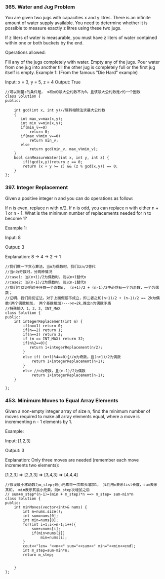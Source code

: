 ### 365. Water and Jug Problem

You are given two jugs with capacities x and y litres. There is an infinite amount of water supply available. You need to determine whether it is possible to measure exactly z litres using these two jugs.

If z liters of water is measurable, you must have z liters of water contained within one or both buckets by the end.

Operations allowed:

Fill any of the jugs completely with water.
Empty any of the jugs.
Pour water from one jug into another till the other jug is completely full or the first jug itself is empty.
Example 1: (From the famous "Die Hard" example)

Input: x = 3, y = 5, z = 4
Output: True
```
//可以测量z的条件是， x和y的最大公约数不为0，且该最大公约数是z的一个因数
class Solution {
public:
   
    int gcd(int x, int y)//辗转相除法求最大公约数
    { 
       int max_v=max(x,y);
       int min_v=min(x,y);
       if(min_v==0)
           return 0;
       if(max_v%min_v==0)
           return min_v;
       else
           return gcd(min_v, max_v%min_v);
    }
    bool canMeasureWater(int x, int y, int z) {
        if(!gcd(x,y))return z == 0;
        return (x + y >= z) && (z % gcd(x,y)) == 0;
    }
};
```

### 397. Integer Replacement
Given a positive integer n and you can do operations as follow:

If n is even, replace n with n/2.
If n is odd, you can replace n with either n + 1 or n - 1.
What is the minimum number of replacements needed for n to become 1?

Example 1:

Input:
8

Output:
3

Explanation:
8 -> 4 -> 2 -> 1

```
//我们做一下贪心算法，当n为偶数时，我们以n/2替代
//当n为奇数时，分两种情况
//case1: 当(n+1)/2为偶数时，则以n+1替代n
//case2: 当(n-1)/2为偶数时，则以n-1替代n
//我们可以证明对于任意一个奇数n,  (n+1)/2 + (n-1)/2中必然有一个为奇数，一个为偶数；
//证明，我们用反证法，对于上面假设不成立，即二者之和(n+1)/2 + (n-1)/2 == 2k为偶数(两个偶数相加， 两个基数相加)--->n=2k,推出n为偶数矛盾
//特殊输入 1，2，3, INT_MAX
class Solution {
public:
    int integerReplacement(int n) {
        if(n==1) return 0;
        if(n==2) return 1;
        if(n==3) return 2;
        if (n == INT_MAX) return 32; 
        if(n%2==0){
           return 1+integerReplacement(n/2);  
        }
        else if( (n+1)%4==0){//n为奇数，且(n+1)/2为偶数
            return 1+integerReplacement(n+1); 
        }
        else //n为奇数，且(n-1)/2为偶数
            return 1+integerReplacement(n-1); 
    }
   
};
```
### 453. Minimum Moves to Equal Array Elements

Given a non-empty integer array of size n, find the minimum number of moves required to make all array elements equal, where a move is incrementing n - 1 elements by 1.

Example:

Input:
[1,2,3]

Output:
3

Explanation:
Only three moves are needed (remember each move increments two elements):

[1,2,3]  =>  [2,3,3]  =>  [3,4,3]  =>  [4,4,4]
```
//假设最小移动数为m_step;最小元素每一次都会增加1， 我们用n表示list长度，sum表示其和， min表示其最小元素，则m_step次增加之后
// sum+m_step*(n-1)=(min + m_step)*n ==> m_step= sum-min*n
class Solution {
public:
    int minMoves(vector<int>& nums) {
        int n=nums.size();
        int sum=nums[0];
        int min=nums[0];
        for(int i=1;i<=n-1;i++){
            sum+=nums[i];
            if(min>nums[i])
                min=nums[i];
        }     
        cout<<"len= "<<n<<" sum="<<sum<<" min="<<min<<endl;
        int m_step=sum-min*n;
        return m_step;
        
        
    }
};
```

